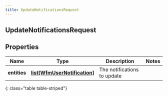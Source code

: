 ```yaml
---
title: UpdateNotificationsRequest
---
```

## UpdateNotificationsRequest

## Properties

|Name | Type | Description | Notes|
|------------ | ------------- | ------------- | -------------|
| **entities** | [**list[WfmUserNotification]**](WfmUserNotification.html) | The notifications to update | |
{: class="table table-striped"}


